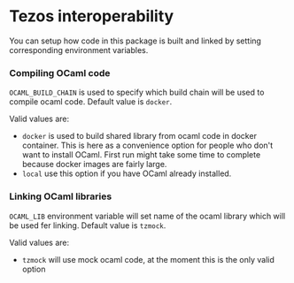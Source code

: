 Tezos interoperability
==============

You can setup how code in this package is built and linked by setting corresponding environment variables.

### Compiling OCaml code
`OCAML_BUILD_CHAIN` is used to specify which build chain will be used to compile ocaml code.
Default value is `docker`.

Valid values are:
* `docker` is used to build shared library from ocaml code in docker container. This is here as a convenience option for
people who don't want to install OCaml. First run might take some time to complete because docker images are fairly large. 
* `local` use this option if you have OCaml already installed.

### Linking OCaml libraries
`OCAML_LIB` environment variable will set name of the ocaml library which will be used fer linking.
Default value is `tzmock`.

Valid values are:
* `tzmock` will use mock ocaml code, at the moment this is the only valid option
 